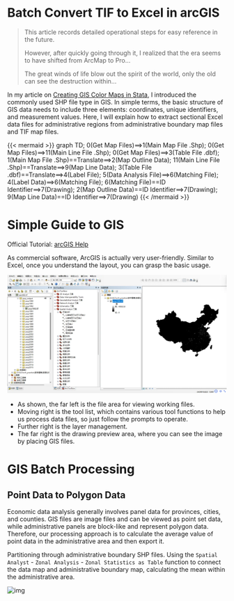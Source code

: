 # Batch Convert TIF to Excel in arcGIS


>This article records detailed operational steps for easy reference in the future.
>
>However, after quickly going through it, I realized that the era seems to have shifted from ArcMap to Pro...
>
>The great winds of life blow out the spirit of the world, only the old can see the destruction within...

In my article on [Creating GIS Color Maps in Stata](https://blog.huaxiangshan.com/zh-cn/posts/statagis/), I introduced the commonly used SHP file type in GIS. In simple terms, the basic structure of GIS data needs to include three elements: coordinates, unique identifiers, and measurement values. Here, I will explain how to extract sectional Excel data files for administrative regions from administrative boundary map files and TIF map files.

{{< mermaid >}}
graph TD; 
0(Get Map Files)==>1(Main Map File .Shp); 
0(Get Map Files)==>11(Main Line File .Shp);
0(Get Map Files)==>3(Table File .dbf); 
1(Main Map File .Shp)==Translate==>2(Map Outline Data);
11(Main Line File .Shp)==Translate==>9(Map Line Data);
3(Table File .dbf)==Translate==>4(Label File); 
5(Data Analysis File)==>6(Matching File); 
4(Label Data)==>6(Matching File); 6(Matching File)==ID Identifier==>7(Drawing); 
2(Map Outline Data)==ID Identifier==>7(Drawing); 
9(Map Line Data)==ID Identifier==>7(Drawing)
{{< /mermaid >}} 

# Simple Guide to GIS

Official Tutorial: [arcGIS Help](https://pro.arcgis.com/zh-cn/pro-app/latest/help/main/welcome-to-the-arcgis-pro-app-help.htm)

As commercial software, ArcGIS is actually very user-friendly. Similar to Excel, once you understand the layout, you can grasp the basic usage.

![Software Illustration](/img/arcGIS.zh-cn-20240923153250443.webp)

- As shown, the far left is the file area for viewing working files.
- Moving right is the tool list, which contains various tool functions to help us process data files, so just follow the prompts to operate.
- Further right is the layer management.
- The far right is the drawing preview area, where you can see the image by placing GIS files.

# GIS Batch Processing

## Point Data to Polygon Data

Economic data analysis generally involves panel data for provinces, cities, and counties. GIS files are image files and can be viewed as point set data, while administrative panels are block-like and represent polygon data. Therefore, our processing approach is to calculate the average value of point data in the administrative area and then export it.

Partitioning through administrative boundary SHP files.
Using the `Spatial Analyst` - `Zonal Analysis` - `Zonal Statistics as Table` function to connect the data map and administrative boundary map, calculating the mean within the administrative area.

![img](/img/arcGIS.zh-cn-202409231543)
